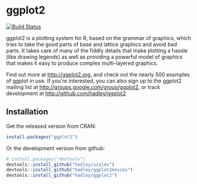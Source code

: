 # ggplot2

[![Build Status](https://travis-ci.org/hadley/ggplot2.png?branch=master)](https://travis-ci.org/hadley/ggplot2)

ggplot2 is a plotting system for R, based on the grammar of graphics,
which tries to take the good parts of base and lattice graphics and
avoid bad parts. It takes care of many of the fiddly details
that make plotting a hassle (like drawing legends) as well as
providing a powerful model of graphics that makes it easy to produce
complex multi-layered graphics.

Find out more at http://ggplot2.org, and check out the nearly 500
examples of ggplot in use.  If you're interested, you can also sign up to
the ggplot2 mailing list at http://groups.google.com/group/ggplot2, or track
development at http://github.com/hadley/ggplot2

## Installation

Get the released version from CRAN:

```R
install.packages("ggplot2")
```

Or the development version from github:

```R
# install.packages("devtools")
devtools::install_github("hadley/scales")
devtools::install_github("hadley/ggplot2movies")
devtools::install_github("hadley/ggplot2")
```
